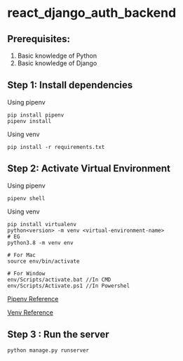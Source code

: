 # react_django_auth_backend

## Prerequisites:
1. Basic knowledge of Python
2. Basic knowledge of Django

## Step 1: Install dependencies
Using pipenv
``` 
pip install pipenv
pipenv install
```

Using venv
``` 
pip install -r requirements.txt
```

## Step 2: Activate Virtual Environment 
Using pipenv
``` 
pipenv shell
```

Using venv
``` 
pip install virtualenv
python<version> -m venv <virtual-environment-name>
# EG
python3.8 -m venv env

# For Mac
source env/bin/activate

# For Window
env/Scripts/activate.bat //In CMD
env/Scripts/Activate.ps1 //In Powershel
```
[Pipenv Reference](https://www.freecodecamp.org/news/how-to-setup-virtual-environments-in-python/)

[Venv Reference](https://medium.com/analytics-vidhya/python-virtual-environment-using-pipenv-22010a8bb1c2)


## Step 3 : Run the server
``` 
python manage.py runserver
```
